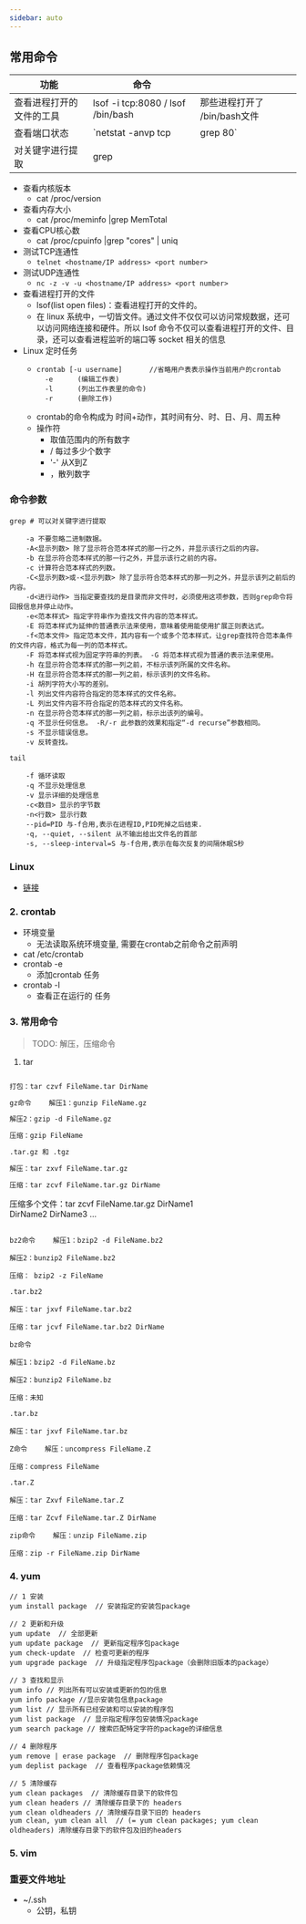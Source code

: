 ```yaml
---
sidebar: auto
---
```


## 常用命令

| 功能                     | 命令                               |     |
| ------------------------ | ---------------------------------- | --- |
| 查看进程打开的文件的工具 | lsof -i tcp:8080   / lsof /bin/bash | 那些进程打开了 /bin/bash文件    |
| 查看端口状态             | `netstat -anvp tcp | grep 80`      |     |
| 对关键字进行提取         | grep                               |     |

* 查看内核版本
  * cat /proc/version
* 查看内存大小
  * cat /proc/meminfo |grep MemTotal
* 查看CPU核心数
  * cat /proc/cpuinfo |grep "cores" | uniq
* 测试TCP连通性
  * `telnet <hostname/IP address> <port number>`
* 测试UDP连通性
  * `nc -z -v -u <hostname/IP address> <port number>`
* 查看进程打开的文件
  * lsof(list open files)：查看进程打开的文件的。
  * 在 linux 系统中，一切皆文件。通过文件不仅仅可以访问常规数据，还可以访问网络连接和硬件。所以 lsof 命令不仅可以查看进程打开的文件、目录，还可以查看进程监听的端口等 socket 相关的信息
* Linux 定时任务
  * ```
    crontab [-u username]　　　　//省略用户表表示操作当前用户的crontab
      -e      (编辑工作表)
      -l      (列出工作表里的命令)
      -r      (删除工作)
    
    ```
  * crontab的命令构成为 时间+动作，其时间有分、时、日、月、周五种
  * 操作符
    * 取值范围内的所有数字
    * / 每过多少个数字
    * '-' 从X到Z
    * ，散列数字


### 命令参数

```shell
grep # 可以对关键字进行提取

    -a 不要忽略二进制数据。 
    -A<显示列数> 除了显示符合范本样式的那一行之外，并显示该行之后的内容。 
    -b 在显示符合范本样式的那一行之外，并显示该行之前的内容。 
    -c 计算符合范本样式的列数。 
    -C<显示列数>或-<显示列数> 除了显示符合范本样式的那一列之外，并显示该列之前后的内容。 
    -d<进行动作> 当指定要查找的是目录而非文件时，必须使用这项参数，否则grep命令将回报信息并停止动作。 
    -e<范本样式> 指定字符串作为查找文件内容的范本样式。 
    -E 将范本样式为延伸的普通表示法来使用，意味着使用能使用扩展正则表达式。 
    -f<范本文件> 指定范本文件，其内容有一个或多个范本样式，让grep查找符合范本条件的文件内容，格式为每一列的范本样式。 
    -F 将范本样式视为固定字符串的列表。 -G 将范本样式视为普通的表示法来使用。 
    -h 在显示符合范本样式的那一列之前，不标示该列所属的文件名称。 
    -H 在显示符合范本样式的那一列之前，标示该列的文件名称。 
    -i 胡列字符大小写的差别。 
    -l 列出文件内容符合指定的范本样式的文件名称。 
    -L 列出文件内容不符合指定的范本样式的文件名称。 
    -n 在显示符合范本样式的那一列之前，标示出该列的编号。 
    -q 不显示任何信息。 -R/-r 此参数的效果和指定“-d recurse”参数相同。 
    -s 不显示错误信息。 
    -v 反转查找。

tail

    -f 循环读取
    -q 不显示处理信息
    -v 显示详细的处理信息
    -c<数目> 显示的字节数
    -n<行数> 显示行数
    --pid=PID 与-f合用,表示在进程ID,PID死掉之后结束. 
    -q, --quiet, --silent 从不输出给出文件名的首部 
    -s, --sleep-interval=S 与-f合用,表示在每次反复的间隔休眠S秒
```

### Linux

- [链接](https://linuxtools-rst.readthedocs.io/zh_CN/latest/index.html)

### 2. crontab

- 环境变量
  - 无法读取系统环境变量, 需要在crontab之前命令之前声明
- cat /etc/crontab
- crontab -e
  - 添加crontab 任务
- crontab -l
  - 查看正在运行的 任务

### 3. 常用命令
> TODO: 解压，压缩命令

1. tar
```tex tar 解包：tar zxvf FileName.tar

打包：tar czvf FileName.tar DirName

gz命令 　　解压1：gunzip FileName.gz

解压2：gzip -d FileName.gz

压缩：gzip FileName

.tar.gz 和 .tgz

解压：tar zxvf FileName.tar.gz

压缩：tar zcvf FileName.tar.gz DirName

```
 压缩多个文件：tar zcvf FileName.tar.gz DirName1     
             DirName2 DirName3 ...
```

bz2命令 　　解压1：bzip2 -d FileName.bz2

解压2：bunzip2 FileName.bz2

压缩： bzip2 -z FileName

.tar.bz2

解压：tar jxvf FileName.tar.bz2

压缩：tar jcvf FileName.tar.bz2 DirName

bz命令

解压1：bzip2 -d FileName.bz

解压2：bunzip2 FileName.bz

压缩：未知

.tar.bz

解压：tar jxvf FileName.tar.bz

Z命令 　　解压：uncompress FileName.Z

压缩：compress FileName

.tar.Z

解压：tar Zxvf FileName.tar.Z

压缩：tar Zcvf FileName.tar.Z DirName

zip命令 　　解压：unzip FileName.zip

压缩：zip -r FileName.zip DirName 
```


### 4. yum

```
// 1 安装 
yum install package  // 安装指定的安装包package 

// 2 更新和升级 
yum update  // 全部更新 
yum update package  // 更新指定程序包package
yum check-update  // 检查可更新的程序 
yum upgrade package  // 升级指定程序包package（会删除旧版本的package）

// 3 查找和显示 
yum info // 列出所有可以安装或更新的包的信息
yum info package //显示安装包信息package 
yum list // 显示所有已经安装和可以安装的程序包 
yum list package  // 显示指定程序包安装情况package
yum search package // 搜索匹配特定字符的package的详细信息

// 4 删除程序 
yum remove | erase package  // 删除程序包package
yum deplist package  // 查看程序package依赖情况

// 5 清除缓存 
yum clean packages  // 清除缓存目录下的软件包 
yum clean headers // 清除缓存目录下的 headers 
yum clean oldheaders // 清除缓存目录下旧的 headers 
yum clean, yum clean all  // (= yum clean packages; yum clean oldheaders) 清除缓存目录下的软件包及旧的headers
```

### 5. vim



### 重要文件地址

* ~/.ssh
  * 公钥，私钥